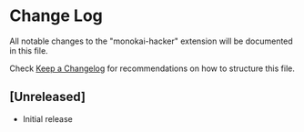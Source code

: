 # Change Log

All notable changes to the "monokai-hacker" extension will be documented in this file.

Check [Keep a Changelog](http://keepachangelog.com/) for recommendations on how to structure this file.

## [Unreleased]

- Initial release
